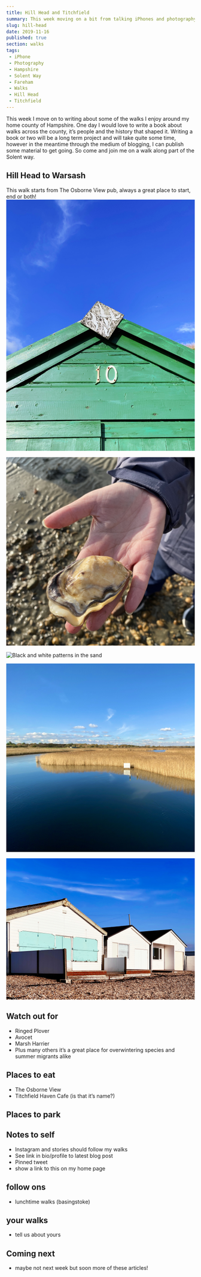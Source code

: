 ```yaml
---
title: Hill Head and Titchfield
summary: This week moving on a bit from talking iPhones and photography we move on to writing about walks
slug: hill-head
date: 2019-11-16
published: true
section: walks
tags:
 - iPhone
 - Photography 
 - Hampshire
 - Solent Way
 - Fareham
 - Walks
 - Hill Head
 - Titchfield
---
```

This week I move on to writing about some of the walks I enjoy around my home county of Hampshire. One day I would love to write a book about walks across the county, it’s people and the history that shaped it. Writing a book or two will be a long term project and will take quite some time, however in the meantime through the medium of blogging, I can publish some material to get going. So come and join me on a walk along part of the Solent way.

## Hill Head to Warsash
This walk starts from The Osborne View pub, always a great place to start, end or both!
![Green beach hut and punchy blue autumn sky](./hut.jpeg)

![Tina holds out an Oyster shell in her hand](./oyster.jpeg)

![Black and white patterns in the sand](./patterns.jpeg)

![Titchfield Haven nature reserve bathed in golden light](./titchfieldhaven.jpeg)

![Beach chalets at Meon Shore](./Huts.jpeg)
## Watch out for
- Ringed Plover
- Avocet
- Marsh Harrier
- Plus many others it’s a great place for overwintering species and summer migrants alike
## Places to eat
- The Osborne View
- Titchfield Haven Cafe (is that it’s name?)
## Places to park

## Notes to self
- Instagram and stories should follow my walks
- See link in bio/profile to latest blog post
- Pinned tweet
- show a link to this on my home page

## follow ons
- lunchtime walks (basingstoke)

## your walks
- tell us about yours

## Coming next
- maybe not next week but soon more of these articles!
